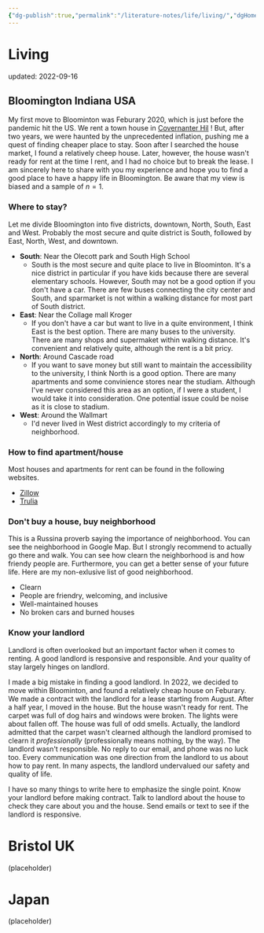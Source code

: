 ```yaml
---
{"dg-publish":true,"permalink":"/literature-notes/life/living/","dgHomeLink":true,"dgPassFrontmatter":false}
---
```



# Living
updated: 2022-09-16


## Bloomington Indiana USA
My first move to Bloominton was Feburary 2020, which is just before the pandemic hit the US. We rent a town house in [Covernanter Hil](https://www.covenanterhill.com/) ! But, after two years, we were haunted by the unprecedented inflation, pushing me a quest of finding cheaper place to stay. Soon after I searched the house market, I found a relatively cheep house. Later, however, the house wasn't ready for rent at the time I rent, and I had no choice but to break the lease. I am sincerely here to share with you my experience and hope you to find a good place to have a happy life in Bloomington. Be aware that my view is biased and a sample of $n=1$.
 
### Where to stay?
Let me divide Bloomington into five districts, downtown, North, South, East and West. Probably the most secure and quite district is South, followed by East, North, West, and downtown. 

- **South**: Near the Olecott park and South High School 
	- South is the most secure and quite place to live in Bloominton. It's a nice district in particular if you have kids because there are several elementary schools. However, South may not be a good option if you don't have a car. There are few buses connecting the city center and South, and sparmarket is not within a walking distance for most part of South district. 
- **East**: Near the Collage mall Kroger
	- If you don't have a car but want to live in a quite environment, I think East is the best option. There are many buses to the university. There are many shops and supermaket within walking distance. It's convenient and relatively quite, although the rent is a bit pricy. 
- **North**: Around Cascade road
	- If you want to save money but still want to maintain the accessibility to the university, I think North is a good option. There are many apartments and some convinience stores near the studiam. Although I've never considered this area as an option, if I were a student, I would take it into consideration. One potential issue could be noise as it is close to stadium. 
- **West**: Around the Wallmart
	- I'd never lived in West district accordingly to my criteria of neighborhood.

### How to find apartment/house
Most houses and apartments for rent can be found in the following websites. 
- [Zillow](https://www.zillow.com/)
- [Trulia](https://www.trulia.com/)

### Don't buy a house, buy neighborhood
This is a Russina proverb saying the importance of neighborhood. You can see the neighborhood in Google Map. But I strongly recommend to actually go there and walk. You can see how clearn the neighborhood is and how friendy people are. Furthermore, you can get a better sense of your future life. Here are my non-exlusive list of good neighborhood. 
- Clearn
- People are friendry, welcoming, and inclusive 
- Well-maintained houses 
- No broken cars and burned houses

### Know your landlord
Landlord is often overlooked but an important factor when it comes to renting. A good landlord is responsive and responsible. And your quality of stay largely hinges on landlord. 

I made a big mistake in finding a good landlord. In 2022, we decided to move within Bloominton, and found a relatively cheap house on Feburary. We made a contract with the landlord for a lease starting from August. After a half year, I moved in the house. But the house wasn't ready for rent. The carpet was full of dog hairs and windows were broken. The lights were about fallen off. The house was full of odd smells. Actually, the landlord admitted that the carpet wasn't clearned although the landlord promised to clearn it *professionally* (professionally means nothing, by the way). The landlord wasn't responsible. No reply to our email, and phone was no luck too. Every communication was one direction from the landlord to us about how to pay rent. In many aspects, the landlord undervalued our safety and quality of life.

I have so many things to write here to emphasize the single point. Know your landlord before making contract. Talk to landlord about the house to check they care about you and the house. Send emails or text to see if the landlord is responsive. 


# Bristol UK
(placeholder)

# Japan 
(placeholder)



